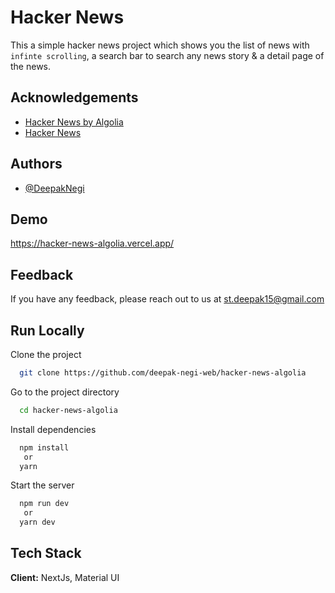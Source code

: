 # Hacker News

This a simple hacker news project which shows you the list of news with `infinte scrolling`, a search bar to search any news story & a detail page of the news.

## Acknowledgements

- [Hacker News by Algolia](https://hn.algolia.com/)
- [Hacker News](https://hn.algolia.com/api)

## Authors

- [@DeepakNegi](https://www.github.com/deepak-negi-web)

## Demo

https://hacker-news-algolia.vercel.app/

## Feedback

If you have any feedback, please reach out to us at st.deepak15@gmail.com

## Run Locally

Clone the project

```bash
  git clone https://github.com/deepak-negi-web/hacker-news-algolia
```

Go to the project directory

```bash
  cd hacker-news-algolia
```

Install dependencies

```bash
  npm install
   or
  yarn
```

Start the server

```bash
  npm run dev
   or
  yarn dev
```

## Tech Stack

**Client:** NextJs, Material UI
